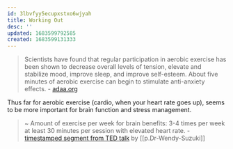 ```yaml
---
id: 3lbvfyy5ecupxstxo6wjyah
title: Working Out
desc: ''
updated: 1683599792585
created: 1683599131333
---
```



> Scientists have found that regular participation in aerobic exercise has been shown to decrease overall levels of tension, elevate and stabilize mood, improve sleep, and improve self-esteem. About five minutes of aerobic exercise can begin to stimulate anti-anxiety effects. - [adaa.org](https://adaa.org/living-with-anxiety/managing-anxiety/exercise-stress-and-anxiety)

Thus far for aerobic exercise (cardio, when your heart rate goes up), seems to be more important for brain function and stress management. 

> ~ Amount of exercise per week for brain benefits: 3-4 times per week at least 30 minutes per session with elevated heart rate. -  [timestamped segment from TED talk](https://youtu.be/BHY0FxzoKZE?t=584) by [[p.Dr-Wendy-Suzuki]]